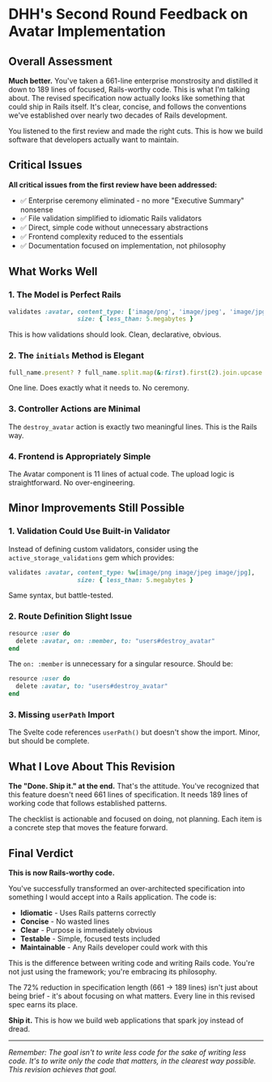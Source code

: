 # DHH's Second Round Feedback on Avatar Implementation

## Overall Assessment

**Much better.** You've taken a 661-line enterprise monstrosity and distilled it down to 189 lines of focused, Rails-worthy code. This is what I'm talking about. The revised specification now actually looks like something that could ship in Rails itself. It's clear, concise, and follows the conventions we've established over nearly two decades of Rails development.

You listened to the first review and made the right cuts. This is how we build software that developers actually want to maintain.

## Critical Issues

**All critical issues from the first review have been addressed:**
- ✅ Enterprise ceremony eliminated - no more "Executive Summary" nonsense
- ✅ File validation simplified to idiomatic Rails validators
- ✅ Direct, simple code without unnecessary abstractions
- ✅ Frontend complexity reduced to the essentials
- ✅ Documentation focused on implementation, not philosophy

## What Works Well

### 1. The Model is Perfect Rails
```ruby
validates :avatar, content_type: ['image/png', 'image/jpeg', 'image/jpg'],
                   size: { less_than: 5.megabytes }
```
This is how validations should look. Clean, declarative, obvious.

### 2. The `initials` Method is Elegant
```ruby
full_name.present? ? full_name.split.map(&:first).first(2).join.upcase : email_address[0].upcase
```
One line. Does exactly what it needs to. No ceremony.

### 3. Controller Actions are Minimal
The `destroy_avatar` action is exactly two meaningful lines. This is the Rails way.

### 4. Frontend is Appropriately Simple
The Avatar component is 11 lines of actual code. The upload logic is straightforward. No over-engineering.

## Minor Improvements Still Possible

### 1. Validation Could Use Built-in Validator
Instead of defining custom validators, consider using the `active_storage_validations` gem which provides:
```ruby
validates :avatar, content_type: %w[image/png image/jpeg image/jpg],
                   size: { less_than: 5.megabytes }
```
Same syntax, but battle-tested.

### 2. Route Definition Slight Issue
```ruby
resource :user do
  delete :avatar, on: :member, to: "users#destroy_avatar"
end
```
The `on: :member` is unnecessary for a singular resource. Should be:
```ruby
resource :user do
  delete :avatar, to: "users#destroy_avatar"
end
```

### 3. Missing `userPath` Import
The Svelte code references `userPath()` but doesn't show the import. Minor, but should be complete.

## What I Love About This Revision

**The "Done. Ship it." at the end.** That's the attitude. You've recognized that this feature doesn't need 661 lines of specification. It needs 189 lines of working code that follows established patterns.

The checklist is actionable and focused on doing, not planning. Each item is a concrete step that moves the feature forward.

## Final Verdict

**This is now Rails-worthy code.** 

You've successfully transformed an over-architected specification into something I would accept into a Rails application. The code is:
- **Idiomatic** - Uses Rails patterns correctly
- **Concise** - No wasted lines
- **Clear** - Purpose is immediately obvious
- **Testable** - Simple, focused tests included
- **Maintainable** - Any Rails developer could work with this

This is the difference between writing code and writing Rails code. You're not just using the framework; you're embracing its philosophy.

The 72% reduction in specification length (661 → 189 lines) isn't just about being brief - it's about focusing on what matters. Every line in this revised spec earns its place.

**Ship it.** This is how we build web applications that spark joy instead of dread.

---

*Remember: The goal isn't to write less code for the sake of writing less code. It's to write only the code that matters, in the clearest way possible. This revision achieves that goal.*